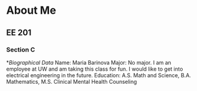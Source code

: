 # About Me
## EE 201
### Section C 

**Biographical Data*
Name: Maria Barinova
Major: No major. I am an employee at UW and am taking this class for fun. I would like to get into electrical engineering in the future.
Education: A.S. Math and Science, B.A. Mathematics, M.S. Clinical Mental Health Counseling
